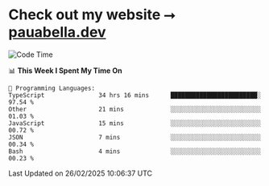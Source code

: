 # Check out my website ⭢ [pauabella.dev](https://pauabella.dev)

<!--START_SECTION:waka-->
![Code Time](http://img.shields.io/badge/Code%20Time-4%2C132%20hrs%2035%20mins-blue)

📊 **This Week I Spent My Time On** 

```text
💬 Programming Languages: 
TypeScript               34 hrs 16 mins      ████████████████████████░   97.54 % 
Other                    21 mins             ░░░░░░░░░░░░░░░░░░░░░░░░░   01.03 % 
JavaScript               15 mins             ░░░░░░░░░░░░░░░░░░░░░░░░░   00.72 % 
JSON                     7 mins              ░░░░░░░░░░░░░░░░░░░░░░░░░   00.34 % 
Bash                     4 mins              ░░░░░░░░░░░░░░░░░░░░░░░░░   00.23 % 
```


 Last Updated on 26/02/2025 10:06:37 UTC
<!--END_SECTION:waka-->
